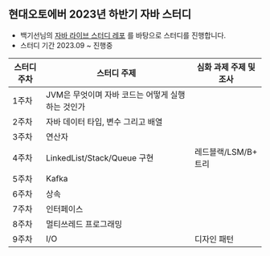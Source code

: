 ## 현대오토에버 2023년 하반기 자바 스터디 

- 백기선님의 [자바 라이브 스터디 레포](https://github.com/whiteship/live-study/issues?q=is%3Aissue+is%3Aclosed) 를 바탕으로 스터디를 진행합니다.
- 스터디 기간 2023.09 ~ 진행중


| 스터디 주차 | 스터디 주제 | 심화 과제 주제 및 조사 |
| --- | --- | --- |
| 1주차 | JVM은 무엇이며 자바 코드는 어떻게 실행하는 것인가 | |
| 2주차 | 자바 데이터 타입, 변수 그리고 배열 | |
| 3주차 | 연산자 | |
| 4주차 | LinkedList/Stack/Queue 구현 | 레드블랙/LSM/B+ 트리 |
| 5주차 | Kafka | |
| 6주차 | 상속 | |
| 7주차 | 인터페이스 | |
| 8주차 | 멀티쓰레드 프로그래밍 | |
| 9주차 | I/O | 디자인 패턴 |

